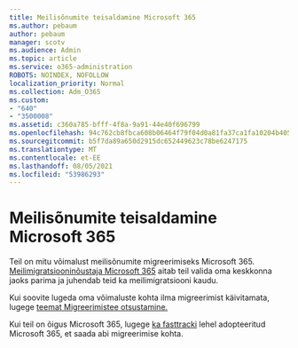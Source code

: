 ```yaml
---
title: Meilisõnumite teisaldamine Microsoft 365
ms.author: pebaum
author: pebaum
manager: scotv
ms.audience: Admin
ms.topic: article
ms.service: o365-administration
ROBOTS: NOINDEX, NOFOLLOW
localization_priority: Normal
ms.collection: Adm_O365
ms.custom:
- "640"
- "3500008"
ms.assetid: c360a785-bfff-4f8a-9a91-44e40f696799
ms.openlocfilehash: 94c762cb8fbca608b06464f79f04d0a81fa37ca1fa10204b405a18bd79f4bade
ms.sourcegitcommit: b5f7da89a650d2915dc652449623c78be6247175
ms.translationtype: MT
ms.contentlocale: et-EE
ms.lasthandoff: 08/05/2021
ms.locfileid: "53986293"
---
```

# <a name="move-email-to-microsoft-365"></a>Meilisõnumite teisaldamine Microsoft 365

Teil on mitu võimalust meilisõnumite migreerimiseks Microsoft 365. [Meilimigratsiooninõustaja Microsoft 365](https://aka.ms/alchemyinsight-mailmigrationadvisor) aitab teil valida oma keskkonna jaoks parima ja juhendab teid ka meilimigratsiooni kaudu.
  
Kui soovite lugeda oma võimaluste kohta ilma migreerimist käivitamata, lugege [teemat Migreerimistee otsustamine.](https://docs.microsoft.com/Exchange/mailbox-migration/decide-on-a-migration-path)

Kui teil on õigus Microsoft 365, lugege [ka fasttracki](https://www.microsoft.com/fasttrack/microsoft-365/office-365) lehel adopteeritud Microsoft 365, et saada abi migreerimise kohta.
  